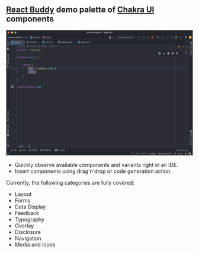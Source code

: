 ## [React Buddy](https://plugins.jetbrains.com/plugin/17467-react-buddy) demo palette of [Chakra UI](chakra-ui/chakra-ui) components

![Demo](./etc/demo.gif)

* Quickly observe available components and variants right in an IDE.
* Insert components using drag'n'drop or code generation action.

Currently, the following categories are fully covered:
* Layout
* Forms
* Data Display
* Feedback
* Typography
* Overlay
* Disclosure
* Navigation
* Media and Icons
